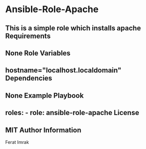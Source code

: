 Ansible-Role-Apache
=========
This is a simple role which installs apache
Requirements
------------
None
Role Variables
--------------
hostname="localhost.localdomain"
Dependencies
------------
None
Example Playbook
----------------
  roles:
    - role: ansible-role-apache
License
-------
MIT
Author Information
------------------
Ferat Imrak